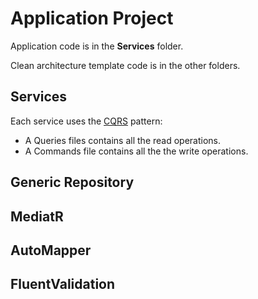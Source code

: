 ﻿# Application Project

Application code is in the **Services** folder.

Clean architecture template code is in the other folders.

## Services

Each service uses the [CQRS](https://docs.microsoft.com/en-us/azure/architecture/patterns/cqrs) pattern:
* A Queries files contains all the read operations.
* A Commands file contains all the the write operations.    

## Generic Repository

## MediatR

## AutoMapper

## FluentValidation